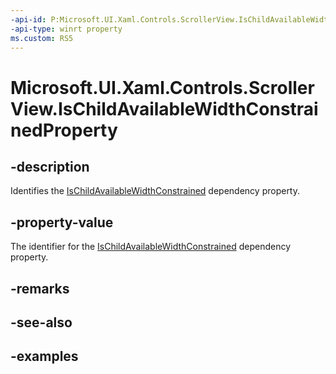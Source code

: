 ```yaml
---
-api-id: P:Microsoft.UI.Xaml.Controls.ScrollerView.IsChildAvailableWidthConstrainedProperty
-api-type: winrt property
ms.custom: RS5
---
```


<!-- Property syntax.
public DependencyProperty IsChildAvailableWidthConstrainedProperty { get; }
-->

# Microsoft.UI.Xaml.Controls.ScrollerView.IsChildAvailableWidthConstrainedProperty

## -description

Identifies the [IsChildAvailableWidthConstrained](scrollerview_ischildavailablewidthconstrained.md) dependency property.

## -property-value

The identifier for the [IsChildAvailableWidthConstrained](scrollerview_ischildavailablewidthconstrained.md) dependency property.

## -remarks

## -see-also

## -examples

